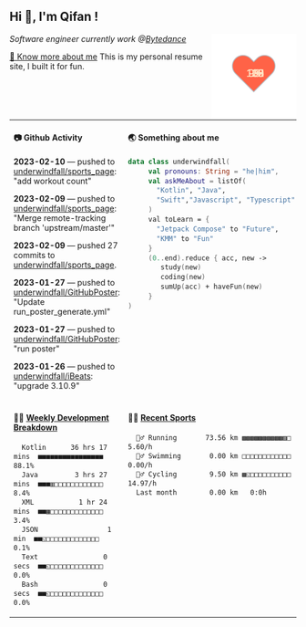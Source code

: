  <h2> Hi 👋, I'm Qifan ! </h2>
 <a href="https://github.com/underwindfall/iBeats"><img align="right" width="150px" src="https://raw.githubusercontent.com/underwindfall/iBeats/main/files/heart.svg"/></a>
 <p><em>Software engineer currently work @<a href="https://www.bytedance.com/en/">Bytedance</a></em></p>
 <p><a href="https://qifanyang.com/resume" target="_blank"> 🔭 Know more about me</a> This is my personal resume site, I built it for fun.</p>
 <table width="960px"><tr><td valign="top" width="50%">

  #### 📷 Github Activity
  <!-- githubActivity starts -->
**2023-02-10** — pushed to [underwindfall/sports_page](https://api.github.com/repos/underwindfall/sports_page): "add workout count"

**2023-02-09** — pushed to [underwindfall/sports_page](https://api.github.com/repos/underwindfall/sports_page): "Merge remote-tracking branch 'upstream/master'"

**2023-02-09** — pushed 27 commits to [underwindfall/sports_page](https://api.github.com/repos/underwindfall/sports_page).

**2023-01-27** — pushed to [underwindfall/GitHubPoster](https://api.github.com/repos/underwindfall/GitHubPoster): "Update run_poster_generate.yml"

**2023-01-27** — pushed to [underwindfall/GitHubPoster](https://api.github.com/repos/underwindfall/GitHubPoster): "run poster"

**2023-01-26** — pushed to [underwindfall/iBeats](https://api.github.com/repos/underwindfall/iBeats): "upgrade 3.10.9"
  <!-- githubActivity ends -->
  </td><td valign="top" width="50%">

  #### 🌏 Something about me
  <!-- profile starts -->
  ```kotlin
  data class underwindfall(
       val pronouns: String = "he|him",
       val askMeAbout = listOf(
         "Kotlin", "Java",
         "Swift","Javascript", "Typescript"
       )
       val toLearn = {
         "Jetpack Compose" to "Future",
         "KMM" to "Fun"
       }
       (0..end).reduce { acc, new ->
          study(new)
          coding(new)
          sumUp(acc) + haveFun(new)
       }
  )
  ```
  <!-- profile ends -->
  </td></tr><tr><td valign="top" width="50%">
  
  #### 🏊‍♂️ <a href="https://gist.github.com/underwindfall/377ee88ba1fabd1e93516e48ca9c61eb" target="_blank">Weekly Development Breakdown</a>
   <!-- codeTime starts -->
   ```text
     Kotlin      36 hrs 17 mins  ■■■■■■■■■■■■■■■■  88.1%
     Java         3 hrs 27 mins  ■■■▥□□□□□□□□□□□□   8.4%
     XML           1 hr 24 mins  ■■▦□□□□□□□□□□□□□   3.4%
     JSON                 1 min  ■■◱□□□□□□□□□□□□□   0.1%
     Text                0 secs  ■■◱□□□□□□□□□□□□□   0.0%
     Bash                0 secs  ■■◱□□□□□□□□□□□□□   0.0%
   ```
   <!-- codeTime starts -->
   </td>
   <td valign="top" width="50%">

   #### 🤾‍♂️ <a href="https://gist.github.com/underwindfall/76198d6f6918f9f94d022c8ad881f98b" target="_blank">Recent Sports</a>

   <!-- Sports starts -->
   ```text
     ‍🏃‍♂️ Running       73.56 km ▩▩▩▩▩▩▩▩▩▩▨□  5.60/h
     🏊‍♂️ Swimming       0.00 km □□□□□□□□□□□□  0.00/h
     🚴‍♂️ Cycling        9.50 km ▩◱□□□□□□□□□□ 14.97/h
     Last month        0.00 km   0:0h
   ```
   <!-- Sports ends -->
   </td></tr></table>